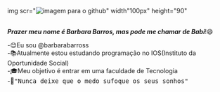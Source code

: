 img scr="![imagem para o github](https://github.com/barbarabarross/barbarabarross/assets/143613009/2a9dfbab-83b6-42f5-97b6-fab14ac81f15)" width"100px" height="90"

<br>
<strong><cite>Prazer meu nome é Barbara Barros, mas pode me chamar de Babi</cite></strong>!😄

-😊Eu sou @barbarabarross<br>
-📚Atualmente estou estudando programação no IOS(Instituto da Oportunidade Social)<br>
-🎓Meu objetivo é entrar em uma faculdade de Tecnologia<br>
-📌<samp>"Nunca deixe que o medo sufoque os seus sonhos"</samp><br>

<!---
barbarabarross/barbarabarross is a ✨ special ✨ repository because its `README.md` (this file) appears on your GitHub profile.
You can click the Preview link to take a look at your changes.
--->
